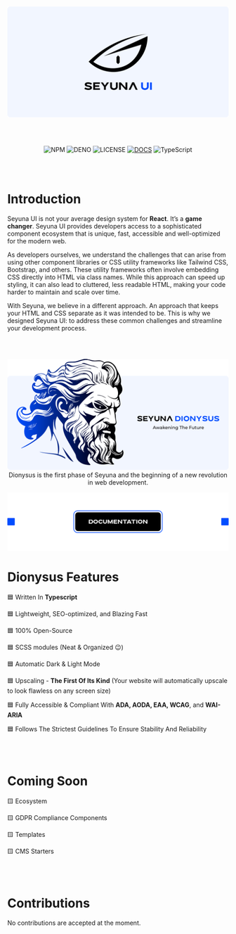 <picture>
  <source srcset=".github/assets/header-dark.png" media="(prefers-color-scheme: dark)">
  <img src=".github/assets/header-light.png" alt="Seyuna UI Logo">
</picture>

<br /><br />

<div align="center">

![NPM](https://github.com/seyuna-corp/seyuna-ui/actions/workflows/npm.yml/badge.svg)
![DENO](https://github.com/seyuna-corp/seyuna-ui/actions/workflows/deno.yml/badge.svg)
![LICENSE](https://img.shields.io/github/license/seyuna-corp/seyuna-ui.svg)
[![DOCS](https://img.shields.io/badge/Docs-Read-blue)](https://seyuna.com/docs/ui)
![TypeScript](https://img.shields.io/badge/TypeScript-3178C6?logo=typescript&logoColor=white)

</div>

<br /><br />

# Introduction

Seyuna UI is not your average design system for **React**. It’s a **game changer**. Seyuna UI provides developers access to a sophisticated component ecosystem that is unique, fast, accessible and well-optimized for the modern web.

As developers ourselves, we understand the challenges that can arise from using other component libraries or CSS utility frameworks like Tailwind CSS, Bootstrap, and others. These utility frameworks often involve embedding CSS directly into HTML via class names. While this approach can speed up styling, it can also lead to cluttered, less readable HTML, making your code harder to maintain and scale over time.

With Seyuna, we believe in a different approach. An approach that keeps your HTML and CSS separate as it was intended to be. This is why we designed Seyuna UI: to address these common challenges and streamline your development process.

<br /><br />

<picture>
  <source srcset=".github/assets/dionysus-dark.png" media="(prefers-color-scheme: dark)">
  <img src=".github/assets/dionysus-light.png" alt="Seyuna Dionysus Illustration">
</picture>

<div align="center">
Dionysus is the first phase of Seyuna and the beginning of a new revolution in web development.
</div>

[![DOCS](.github/assets/docs.png)](https://seyuna.com/docs/ui)

# Dionysus Features

🟦 Written In **Typescript**

🟦 Lightweight, SEO-optimized, and Blazing Fast

🟦 100% Open-Source

🟦 SCSS modules (Neat & Organized 😉)

🟦 Automatic Dark & Light Mode

🟦 Upscaling - **The First Of Its Kind** (Your website will automatically upscale to look flawless on any screen size)

🟦 Fully Accessible & Compliant With **ADA, AODA, EAA, WCAG**, and **WAI-ARIA**

🟦 Follows The Strictest Guidelines To Ensure Stability And Reliability

<br /><br />

# Coming Soon

🟨 Ecosystem

🟨 GDPR Compliance Components

🟨 Templates

🟨 CMS Starters

<br /><br />

# Contributions

No contributions are accepted at the moment.
